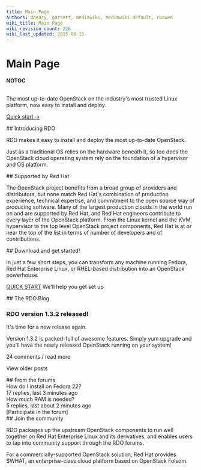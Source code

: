 ```yaml
---
title: Main Page
authors: dneary, garrett, mediawiki, mediawiki default, rbowen
wiki_title: Main Page
wiki_revision_count: 226
wiki_last_updated: 2015-06-15
---
```


# Main Page

__NOTOC__

<div class="hero-unit row">
<div class="intro-stack">
 

</div>
<div class="offset4 span6 intro-text">
The most up-to-date OpenStack on the
 industry's most trusted Linux platform,
 now easy to install and deploy.

<span class="btn">[Quick start →](quickstart)</span>

</div>
</div>
<div class="row">
<div class="offset4 span7 pad-sides begin-content pull-s">
## Introducing RDO

RDO makes it easy to install and deploy the most up-to-date OpenStack.

Just as a traditional OS relies on the hardware beneath it, so too does the OpenStack cloud operating system rely on the foundation of a hypervisor and OS platform.

</div>
</div>
<div class="row">
<div class="span7 offset4 pad-sides begin-content pull-m">
## Supported by Red Hat

The OpenStack project benefits from a broad group of providers and distributors, but none match Red Hat's combination of production experience, technical expertise, and commitment to the open source way of producing software. Many of the largest production clouds in the world run on and are supported by Red Hat, and Red Hat engineers contribute to every layer of the OpenStack platform. From the Linux kernel and the KVM hypervisor to the top level OpenStack project components, Red Hat is at or near the top of the list in terms of number of developers and of contributions.

</div>
</div>
<div class="row">
<div class="span7 offset4 pad-sides begin-content pull-l">
## Download and get started!

In just a few short steps, you can transform any machine running Fedora, Red Hat Enterprise Linux, or RHEL-based distribution into an OpenStack powerhouse.

<span class="btn">[QUICK START](quickstart)</span> We'll help you get set up

</div>
</div>
<div class="row">
<div class="span7 offset4 pad-sides begin-content pull-m">
## The RDO Blog

### RDO version 1.3.2 released!

It's time for a new release again.

Version 1.3.2 is packed-full of awesome features. Simply yum upgrade and you'll have the newly released OpenStack running on your system!

24 comments / read more

View older posts

</div>
</div>
<div class="row">
<div class="span7 offset4 pad-sides begin-content pull-s">
## From the forums

<div class="forum-blurbs">
<div class="forum-blurb">
<div class="forum-blurb-content">
How do I install on Fedora 22?

</div>
<div class="forum-blurb-info">
17 replies, last 3 minutes ago

</div>
</div>
<div class="forum-blurb">
<div class="forum-blurb-content">
How much RAM is needed?

</div>
<div class="forum-blurb-info">
5 replies, last about 2 minutes ago

</div>
</div>
</div>
[Participate in the forum]

</div>
</div>
<div class="row">
<div class="span7 offset4 pad-sides begin-content pull-m">
## Join the community

RDO packages up the upstream OpenStack components to run well together on Red Hat Enterprise Linux and its derivatives, and enables users to tap into community support through the RDO forums.

For a commercially-supported OpenStack solution, Red Hat provides $WHAT, an enterprise-class cloud platform based on OpenStack Folsom.

</div>
